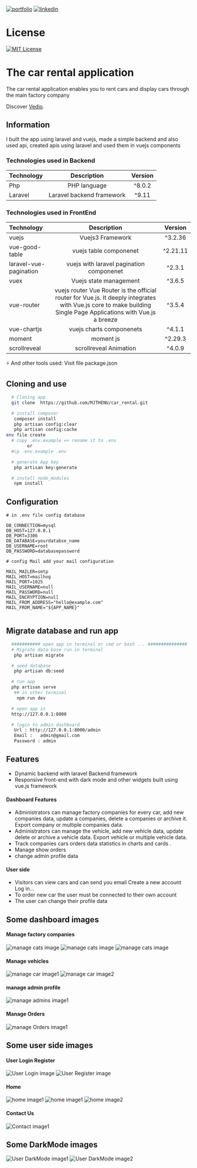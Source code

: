 [![portfolio](https://img.shields.io/badge/my_portfolio-000?style=for-the-badge&logo=ko-fi&logoColor=white)](https://main--abderrahmaneamerrhiportfoliov2.netlify.app/)
[![linkedin](https://img.shields.io/badge/linkedin-0A66C2?style=for-the-badge&logo=linkedin&logoColor=white)](https://www.linkedin.com/in/abderrahmane-amerrhi-807b40201/)

# License

[![MIT License](https://img.shields.io/badge/License-MIT-green.svg)](https://choosealicense.com/licenses/mit/)

# The car rental application

The car rental application enables you to rent cars and display cars through the main factory company

Discover [Vedio](https://abderrahmaneamerrhi.com/assets/carrentalprojectved-36a6384e.mp4).

## Information

I built the app using laravel and vuejs, made a simple backend and also used api, created apis using laravel and used them in vuejs components

### Technologies used in Backend

| Technology |        Description        | Version |
| :--------- | :-----------------------: | :-----: |
| Php        |       PHP language        | ^8.0.2  |
| Laravel    | Laravel backend framework |  ^9.11  |

### Technologies used in FrontEnd

| Technology             |                                                                           Description                                                                           | Version  |
| :--------------------- | :-------------------------------------------------------------------------------------------------------------------------------------------------------------: | :------: |
| vuejs                  |                                                                        Vuejs3 Framework                                                                         | ^3.2.36  |
| vue-good-table         |                                                                     vuejs table componenet                                                                      | ^2.21.11 |
| laravel-vue-pagination |                                                            vuejs with laravel pagination componenet                                                             |  ^2.3.1  |
| vuex                   |                                                                     Vuejs state management                                                                      |  ^3.6.5  |
| vue-router             | vuejs router Vue Router is the official router for Vue.js. It deeply integrates with Vue.js core to make building Single Page Applications with Vue.js a breeze |  ^3.5.4  |
| vue-chartjs            |                                                                    vuejs charts componenets                                                                     |  ^4.1.1  |
| moment                 |                                                                            moment js                                                                            | ^2.29.3  |
| scrollreveal           |                                                                     scrollreveal Animation                                                                      |  ^4.0.9  |

⚡️ And other tools used: Visit file package.json

## Cloning and use

```bash or terminal
  # Cloning app
  git clone  https://github.com/MJTHENU/car_rental.git

  # install composer
   composer install
   php artisan config:clear
   php artisan config:cache
env file create
  # copy .env.example => rename it to .env
        or
  #cp .env.example .env

  # generate App key
   php artisan key:generate

  # install node_modules
   npm install

```

## Configuration

```env
# in .env file config database

DB_CONNECTION=mysql
DB_HOST=127.0.0.1
DB_PORT=3306
DB_DATABASE=yourdatabse_name
DB_USERNAME=root
DB_PASSWORD=databasepassword

# config Mail add your mail configuration

MAIL_MAILER=smtp
MAIL_HOST=mailhog
MAIL_PORT=1025
MAIL_USERNAME=null
MAIL_PASSWORD=null
MAIL_ENCRYPTION=null
MAIL_FROM_ADDRESS="hello@example.com"
MAIL_FROM_NAME="${APP_NAME}"


```

## Migrate database and run app

```bash or terminal
  ########### open app in terminal or cmd or bash ... ###############
  # Migrate data base run in terminal
   php artisan migrate

  # seed database
   php artisan db:seed

  # run app
  php artisan serve
   ## in other terminal
    npm run dev

  # open app in
  http://127.0.0.1:8000

  # login to admin dashboard
   Url : http://127.0.0.1:8000/admin
   Email :   admin@gmail.com
   Password : admin


```

## Features

-   Dynamic backend with laravel Backend framework
-   Responsive front-end with dark mode and other widgets built using vue.js framework

#### Dashboard Features

-   Administrators can manage factory companies for every car, add new companies data, update a companies, delete a companies or archive it. Export company or multiple companies data.
-   Administrators can manage the vehicle, add new vehicle data, update delete or archive a vehicle data. Export vehicle or multiple vehicle data.
-   Track companies cars orders data statistics in charts and cards .
-   Manage show orders
-   change admin profile data

#### User side

-   Visitors can view cars and can send you email Create a new account Log in...
-   To order new car the user must be connected to their own account
-   The user can change their profile data

## Some dashboard images

#### Manage factory companies

![manage cats image](https://github.com/AbderrahmaneAmerhhi/car_rental_app/blob/main/public/images/github/backend/companis.png)
![manage cats image](https://github.com/AbderrahmaneAmerhhi/car_rental_app/blob/main/public/images/github/backend/companisadd.png)
![manage cats image](https://github.com/AbderrahmaneAmerhhi/car_rental_app/blob/main/public/images/github/backend/Homestatistics.png)

#### Manage vehicles

![manage car image1](https://github.com/AbderrahmaneAmerhhi/car_rental_app/blob/main/public/images/github/backend/carsmanage.png)
![manage car image2](https://github.com/AbderrahmaneAmerhhi/car_rental_app/blob/main/public/images/github/backend/addcars.png)

#### manage admin profile

![manage admins image1](https://github.com/AbderrahmaneAmerhhi/car_rental_app/blob/main/public/images/github/backend/updatadminprofile.png)

#### Manage Orders

![manage Orders image1](https://github.com/AbderrahmaneAmerhhi/Digital-store/blob/main/public/Githubfiles/backend/manageorders.png)

## Some user side images

#### User Login Register

![User Login image](https://github.com/AbderrahmaneAmerhhi/car_rental_app/blob/main/public/images/github/frontend/login.png)
![User Register image](https://github.com/AbderrahmaneAmerhhi/car_rental_app/blob/main/public/images/github/frontend/register.png)

#### Home

![ home image1](https://github.com/AbderrahmaneAmerhhi/car_rental_app/blob/main/public/images/github/frontend/homestart.png)
![ home image1](https://github.com/AbderrahmaneAmerhhi/car_rental_app/blob/main/public/images/github/frontend/home1.png)
![ home image2](https://github.com/AbderrahmaneAmerhhi/car_rental_app/blob/main/public/images/github/frontend/catscars.png)

#### Contact Us

![ Contact image1](https://github.com/AbderrahmaneAmerhhi/car_rental_app/blob/main/public/images/github/frontend/contact.png)

## Some DarkMode images

![  User DarkMode image1](https://github.com/AbderrahmaneAmerhhi/car_rental_app/blob/main/public/images/github/frontend/DarkMode.png)
![  User DarkMode image2](https://github.com/AbderrahmaneAmerhhi/car_rental_app/blob/main/public/images/github/backend/darkmode.png)
